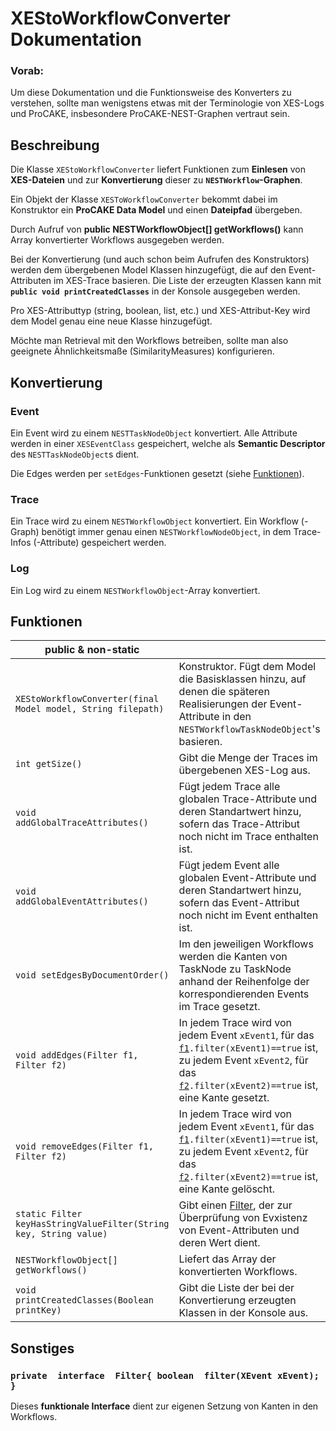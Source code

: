 # XEStoWorkflowConverter Dokumentation
### Vorab:
Um diese Dokumentation und die Funktionsweise des Konverters zu verstehen, sollte man wenigstens etwas mit der Terminologie von XES-Logs und ProCAKE, insbesondere ProCAKE-NEST-Graphen vertraut sein.
## Beschreibung
Die Klasse `XEStoWorkflowConverter` liefert Funktionen zum **Einlesen** von **XES-Dateien** und zur **Konvertierung** dieser zu **`NESTWorkflow`-Graphen**.

Ein Objekt der Klasse `XESToWorkflowConverter` bekommt dabei im Konstruktor ein **ProCAKE Data Model** und einen **Dateipfad** übergeben.

Durch Aufruf von **public NESTWorkflowObject[] getWorkflows()** kann Array konvertierter Workflows ausgegeben werden.

Bei der Konvertierung (und auch schon beim Aufrufen des Konstruktors) werden dem übergebenen Model Klassen hinzugefügt, die auf den Event-Attributen im XES-Trace basieren. Die Liste der erzeugten Klassen kann mit **`public void printCreatedClasses`** in der Konsole ausgegeben werden.

Pro XES-Attributtyp (string, boolean, list, etc.) und XES-Attribut-Key wird dem Model genau eine neue Klasse hinzugefügt.

Möchte man Retrieval mit den Workflows betreiben, sollte man also geeignete Ähnlichkeitsmaße (SimilarityMeasures) konfigurieren.



## Konvertierung
### Event
Ein Event wird zu einem `NESTTaskNodeObject` konvertiert. Alle Attribute werden in einer `XESEventClass` gespeichert, welche als **Semantic Descriptor** des `NESTTaskNodeObject`s dient.

Die Edges werden per `setEdges`-Funktionen gesetzt (siehe [Funktionen](#funktionen)).
### Trace
Ein Trace wird zu einem `NESTWorkflowObject` konvertiert. Ein Workflow (-Graph) benötigt immer genau einen `NESTWorkflowNodeObject`, in dem Trace-Infos (-Attribute) gespeichert werden.
### Log
Ein Log wird zu einem `NESTWorkflowObject`-Array konvertiert.
## Funktionen
|public & non-static||
|-|-|
|`XEStoWorkflowConverter(final Model model, String filepath)`|Konstruktor. Fügt dem Model die Basisklassen hinzu, auf denen die späteren Realisierungen der Event-Attribute in den `NESTWorkflowTaskNodeObject`'s basieren.|
|`int getSize()`|Gibt die Menge der Traces im übergebenen XES-Log aus.|
|`void addGlobalTraceAttributes()`|Fügt jedem Trace alle globalen Trace-Attribute und deren Standartwert hinzu, sofern das Trace-Attribut noch nicht im Trace enthalten ist.|
|`void addGlobalEventAttributes()`|Fügt jedem Event alle globalen Event-Attribute und deren Standartwert hinzu, sofern das Event-Attribut noch nicht im Event enthalten ist.|
|`void setEdgesByDocumentOrder()`|Im den jeweiligen Workflows werden die Kanten von TaskNode zu TaskNode anhand der Reihenfolge der korrespondierenden Events im Trace gesetzt.|
|`void addEdges(Filter f1, Filter f2)`|In jedem Trace wird von jedem Event `xEvent1`, für das [`f1`](#d)`.filter(xEvent1)==true` ist,  zu jedem Event `xEvent2`, für das [`f2`](#private-interface-filter)`.filter(xEvent2)==true` ist, eine Kante gesetzt.|
|`void removeEdges(Filter f1, Filter f2)`|In jedem Trace wird von jedem Event `xEvent1`, für das [`f1`](#d)`.filter(xEvent1)==true` ist,  zu jedem Event `xEvent2`, für das [`f2`](#d)`.filter(xEvent2)==true` ist, eine Kante gelöscht.|
|`static Filter keyHasStringValueFilter(String key, String value)`|Gibt einen [Filter](#d), der zur Überprüfung von Evxistenz von Event-Attributen und deren Wert dient.|
|`NESTWorkflowObject[] getWorkflows()`|Liefert das Array der konvertierten Workflows.|
|`void printCreatedClasses(Boolean printKey)`|Gibt die Liste der bei der Konvertierung erzeugten Klassen in der Konsole aus.|
## Sonstiges
### `private  interface  Filter{ boolean  filter(XEvent xEvent); }`
Dieses **funktionale Interface** dient zur eigenen Setzung von Kanten in den Workflows.
